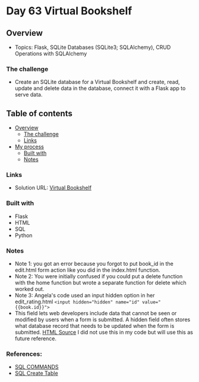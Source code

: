 # Day 63 Virtual Bookshelf

## Overview

- Topics: Flask, SQLite Databases (SQLite3; SQLAlchemy), CRUD Operations with SQLAlchemy

### The challenge

- Create an SQLite database for a Virtual Bookshelf and create, read, update and delete data in the database, connect it with a Flask app to serve data.


## Table of contents

- [Overview](#overview)
  - [The challenge](#the-challenge)
  - [Links](#links)
- [My process](#my-process)
  - [Built with](#built-with)
  - [Notes](#notes)

### Links

- Solution URL: [Virtual Bookshelf](https://github.com/Mikerniker/100_Days_of_Python/tree/main/Day63)

### Built with
- Flask
- HTML
- SQL 
- Python

### Notes
- Note 1: you got an error because you forgot to put book_id in the edit.html form action like you did in the index.html function.
- Note 2: You were initially confused if you could put a delete function with the home function but wrote a separate function for delete which worked out.
- Note 3: Angela's code used an input hidden option in her edit_rating.html
```<input hidden="hidden" name="id" value="{{book.id}}"> ```
- This field lets web developers include data that cannot be seen or modified by users when a form is submitted. A hidden field often stores what database record that needs to be updated when the form is submitted. [HTML <input type="hidden"> Source](https://www.w3schools.com/tags/att_input_type_hidden.asp#:~:text=The%20%3Cinput%20type%3D%22hidden,when%20the%20form%20is%20submitted.) I did not use this in my code but will use this as future reference.

### References:
- [SQL COMMANDS](https://www.codecademy.com/article/sql-commands)
- [SQL Create Table](https://www.w3schools.com/sql/sql_ref_create_table.asp)

